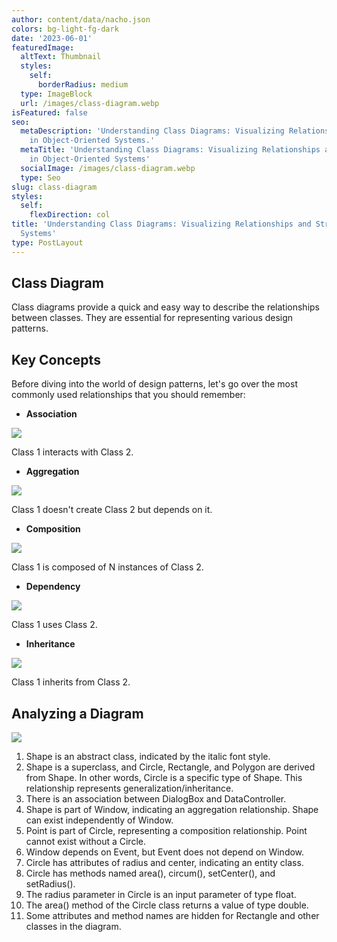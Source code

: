 ```yaml
---
author: content/data/nacho.json
colors: bg-light-fg-dark
date: '2023-06-01'
featuredImage:
  altText: Thumbnail
  styles:
    self:
      borderRadius: medium
  type: ImageBlock
  url: /images/class-diagram.webp
isFeatured: false
seo:
  metaDescription: 'Understanding Class Diagrams: Visualizing Relationships and Structure
    in Object-Oriented Systems.'
  metaTitle: 'Understanding Class Diagrams: Visualizing Relationships and Structure
    in Object-Oriented Systems'
  socialImage: /images/class-diagram.webp
  type: Seo
slug: class-diagram
styles:
  self:
    flexDirection: col
title: 'Understanding Class Diagrams: Visualizing Relationships and Structure in Object-Oriented
  Systems'
type: PostLayout
---
```


## Class Diagram

Class diagrams provide a quick and easy way to describe the relationships between classes. They are essential for representing various design patterns.

## Key Concepts

Before diving into the world of design patterns, let's go over the most commonly used relationships that you should remember:

-   **Association**

![](/images/asossiation.png)

Class 1 interacts with Class 2.

-   **Aggregation**

![](/images/aggregation.png)

Class 1 doesn't create Class 2 but depends on it.

-   **Composition**

![](/images/composition.png)

Class 1 is composed of N instances of Class 2.

-   **Dependency**

![](/images/dependency.png)

Class 1 uses Class 2.

-   **Inheritance**
  
![](/images/inheritance.png)

Class 1 inherits from Class 2.



## Analyzing a Diagram

![](/images/class-diagram.png)

1.  Shape is an abstract class, indicated by the italic font style.
2.  Shape is a superclass, and Circle, Rectangle, and Polygon are derived from Shape. In other words, Circle is a specific type of Shape. This relationship represents generalization/inheritance.
3.  There is an association between DialogBox and DataController.
4.  Shape is part of Window, indicating an aggregation relationship. Shape can exist independently of Window.
5.  Point is part of Circle, representing a composition relationship. Point cannot exist without a Circle.
6.  Window depends on Event, but Event does not depend on Window.
7.  Circle has attributes of radius and center, indicating an entity class.
8.  Circle has methods named area(), circum(), setCenter(), and setRadius().
9.  The radius parameter in Circle is an input parameter of type float.
10.  The area() method of the Circle class returns a value of type double.
11.  Some attributes and method names are hidden for Rectangle and other classes in the diagram.